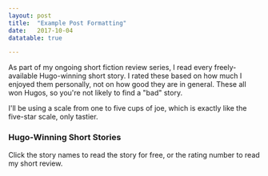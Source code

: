 ```yaml
---
layout: post
title:  "Example Post Formatting"
date:   2017-10-04
datatable: true

---
```




<p>As part of my ongoing short fiction review series, I read every freely-available Hugo-winning short story. I rated these based on how much I enjoyed them personally, not on how good they are in general. These all won Hugos, so you're not likely to find a "bad" story.
 
I'll be using a scale from one to five cups of joe, which is exactly like the five-star scale, only tastier.</p>

### Hugo-Winning Short Stories

<p> Click the story names to read the story for free, or the rating number to read my short review.</p>

<!-- Place this tag where you want the Awesome Table Widget to render -->
<div data-type="AwesomeTableView" data-viewID="-KvcbSltunC99ppBDvm1"></div>

<!-- Place this tag in your head or just before your close body tag. -->
<script src="https://awesome-table.com/AwesomeTableInclude.js"></script>
